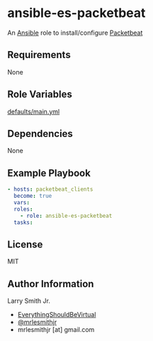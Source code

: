 # ansible-es-packetbeat

An [Ansible](https://www.ansible.com) role to install/configure [Packetbeat](https://www.elastic.co/products/beats/packetbeat)

## Requirements

None

## Role Variables

[defaults/main.yml](defaults/main.yml)

## Dependencies

None

## Example Playbook

```yaml
- hosts: packetbeat_clients
  become: true
  vars:
  roles:
    - role: ansible-es-packetbeat
  tasks:
```

## License

MIT

## Author Information

Larry Smith Jr.

-   [EverythingShouldBeVirtual](http://everythingshouldbevirtual.com)
-   [@mrlesmithjr](https://www.twitter.com/mrlesmithjr)
-   mrlesmithjr [at] gmail.com
